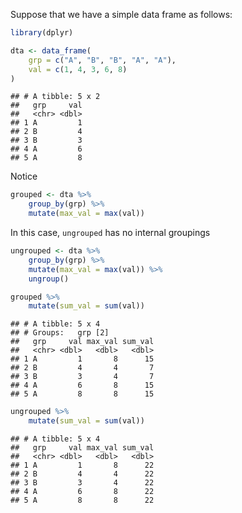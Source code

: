 Suppose that we have a simple data frame as follows:


```r
library(dplyr)

dta <- data_frame(
    grp = c("A", "B", "B", "A", "A"),
    val = c(1, 4, 3, 6, 8)
)
```

```
## # A tibble: 5 x 2
##   grp     val
##   <chr> <dbl>
## 1 A         1
## 2 B         4
## 3 B         3
## 4 A         6
## 5 A         8
```

Notice


```r
grouped <- dta %>%
    group_by(grp) %>%
    mutate(max_val = max(val))
```

In this case, `ungrouped` has no internal groupings


```r
ungrouped <- dta %>%
    group_by(grp) %>%
    mutate(max_val = max(val)) %>%
    ungroup()
```




```r
grouped %>%
    mutate(sum_val = sum(val))
```

```
## # A tibble: 5 x 4
## # Groups:   grp [2]
##   grp     val max_val sum_val
##   <chr> <dbl>   <dbl>   <dbl>
## 1 A         1       8      15
## 2 B         4       4       7
## 3 B         3       4       7
## 4 A         6       8      15
## 5 A         8       8      15
```




```r
ungrouped %>%
    mutate(sum_val = sum(val))
```

```
## # A tibble: 5 x 4
##   grp     val max_val sum_val
##   <chr> <dbl>   <dbl>   <dbl>
## 1 A         1       8      22
## 2 B         4       4      22
## 3 B         3       4      22
## 4 A         6       8      22
## 5 A         8       8      22
```

